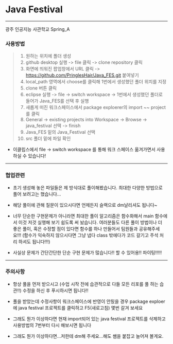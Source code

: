 # Java Festival
--------------
광주 인공지능 사관학교 Spring_A

### 사용방법

> 1. 원하는 위치에 폴더 생성
> 2. github desktop 실행 -> file 클릭 -> clone repository 클릭
> 3. 화면에 띄워진 팝업창에서 URL 클릭 -> https://github.com/PringlesHair/Java_FES.git 붙여넣기
> 4. local_path 영역에서 choose를 클릭해 1번에서 생성했던 폴더 위치를 지정
> 5. clone 버튼 클릭
> 6. eclipse 실행 -> file -> switch workspace -> 1번에서 생성했던 폴더로 들어가 Java_FES를 선택 후 실행
> 7. 새롭게 떠진 워크스페이스에서 package exploerer의 import ~~ project 를 클릭
> 8. General -> existing projects into Workspace -> Browse -> java_festival 선택 -> finish
> 9. Java_FES 밑의 Java_Festival 선택
> 10. src 폴더 밑에 파일 확인

- 이클립스에서 file -> switch workspace 를 통해 워크 스페이스 옮겨가면서 사용하실 수 있습니다!
--------------

### 협업관련

* 초기 생성해 놓은 파일들은 제 방식대로 풀이해봤습니다. 최대한 다양한 방법으로 풀어 보려고는 했습니다...

* 해당 풀이에 관해 질문이 있으시다면 언제든지 슬랙으로 dm날리셔도 됩니다~

* 너무 단순한 구현문제가 아니라면 최대한 풀이 알고리즘은 함수화해서 main 함수에서 이것 저것 실행해 보기 쉽도록 써 놨습니다. 여러분들도 다른 풀이 방법이나 더 좋은 풀이, 혹은 수정할 점이 있다면 함수를 하나 만들어서 팀원들과 공유해주세요!!! (함수가 익숙하지 않으시다면 그냥 냅다 class 밖에다가 코드 갈기고 주석 처리 하셔도 됩니다!!!)

* 사실상 문제가 간단간단한 단순 구현 문제가 많습니다!! 할 수 있어용!! 파이팅!!!!!

--------------

### 주의사항

* 항상 풀을 먼저 받으시고 (수업 시작 전에 습관적으로 다들 모든 리포를 풀 하는 습관!!) 수정을 하신 후 푸시하시면 됩니다!!

* 풀을 받았는데 수정사항이 워크스페이스에 반영이 안됬을 경우 package exploer에 java festival 프로젝트를 클릭하고 F5(새로고침) 몇번 갈겨 보세요

* 그래도 뭔가 이상하다면 현재 import되어 있는 java festival 프로젝트를 삭제하고 사용방법의 7번부터 다시 해보시면 됩니다

* 그래도 뭔가 이상하다면...저한테 dm해 주세요...해도 쌤을 붙잡고 늘어져 볼게요.
